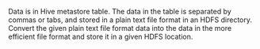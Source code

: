 Data is in Hive metastore table. The data in the table is separated by commas or tabs, and stored in a plain text file format in an HDFS directory.
Convert the given plain text file format data into the data in the more efficient file format and store it in a given HDFS location.
